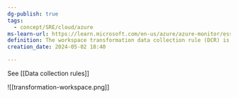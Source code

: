 ```yaml
---
dg-publish: true
tags:
  - concept/SRE/cloud/azure
ms-learn-url: https://learn.microsoft.com/en-us/azure/azure-monitor/essentials/data-collection-transformations-workspace
definition: The workspace transformation data collection rule (DCR) is a special DCR that's applied directly to a Log Analytics workspace.
creation_date: 2024-05-02 18:40

---
```

See [[Data collection rules]]

![[transformation-workspace.png]]
